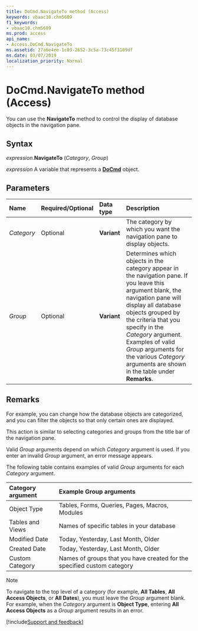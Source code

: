 ```yaml
---
title: DoCmd.NavigateTo method (Access)
keywords: vbaac10.chm5689
f1_keywords:
- vbaac10.chm5689
ms.prod: access
api_name:
- Access.DoCmd.NavigateTo
ms.assetid: 27a6e4ee-1c03-2652-3c5a-73c45f3109df
ms.date: 03/07/2019
localization_priority: Normal
---
```



# DoCmd.NavigateTo method (Access)

You can use the **NavigateTo** method to control the display of database objects in the navigation pane. 


## Syntax

_expression_.**NavigateTo** (_Category_, _Group_)

_expression_ A variable that represents a **[DoCmd](Access.DoCmd.md)** object.


## Parameters

|Name|Required/Optional|Data type|Description|
|:-----|:-----|:-----|:-----|
| _Category_|Optional|**Variant**|The category by which you want the navigation pane to display objects. |
| _Group_|Optional|**Variant**|Determines which objects in the category appear in the navigation pane. If you leave this argument blank, the navigation pane will display all database objects grouped by the criteria that you specify in the _Category_ argument. Examples of valid _Group_ arguments for the various _Category_ arguments are shown in the table under **Remarks**.|

## Remarks

For example, you can change how the database objects are categorized, and you can filter the objects so that only certain ones are displayed. 

This action is similar to selecting categories and groups from the title bar of the navigation pane.

Valid _Group_ arguments depend on which _Category_ argument is used. If you enter an invalid _Group_ argument, an error message appears.

The following table contains examples of valid _Group_ arguments for each _Category_ argument.

|Category argument|Example Group arguments|
|:-----|:-----|
|Object Type|Tables, Forms, Queries, Pages, Macros, Modules|
|Tables and Views|Names of specific tables in your database|
|Modified Date|Today, Yesterday, Last Month, Older|
|Created Date|Today, Yesterday, Last Month, Older|
|Custom Category|Names of groups that you have created for the specified custom category|

> [!NOTE] 
> To navigate to the top level of a category (for example, **All Tables**, **All Access Objects**, or **All Dates**), you must leave the _Group_ argument blank. For example, when the _Category_ argument is **Object Type**, entering **All Access Objects** as a _Group_ argument results in an error.




[!include[Support and feedback](~/includes/feedback-boilerplate.md)]